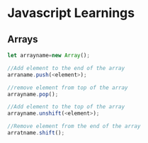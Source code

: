 # Javascript Learnings

## Arrays

```javascript
let arrayname=new Array();

//Add element to the end of the array
arraname.push(<element>);

//remove element from top of the array
arrayname.pop();

//Add element to the top of the array
arrayname.unshift(<element>);

//Remove element from the end of the array
arratname.shift();
```